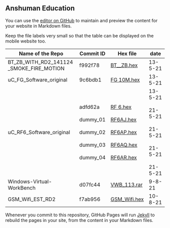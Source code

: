 ## Anshuman Education

You can use the [editor on GitHub](https://github.com/anshumaneducation/Releases/edit/gh-pages/index.md) to maintain and preview the content for your website in Markdown files.

Keep the file labels very small so that the table can be displayed on the mobile website too.

| Name of the Repo | Commit ID      | Hex file       | date |
| --------------- | --------------- | --------------- | ------- |
| BT_ZB_WITH_RD2_141124<br>_SMOKE_FIRE_MOTION |  f992f78  |  <a id="raw-url" href="https://raw.githubusercontent.com/anshumaneducation/Releases/gh-pages/files/BT_ZB.hex">BT__ZB.hex</a> |13-5-21 |
| uC_FG_Software_original  | 9c6bdb1 | <a id="raw-url" href="https://raw.githubusercontent.com/anshumaneducation/Releases/gh-pages/files/FG 10M.hex">FG 10M.hex</a> |13-5-21 |
| uC_RF6_Software_original | adfd62a<br><br>dummy_01<br><br>dummy_02<br><br>dummy_03<br><br>dummy_04 | <a id="raw-url" href="https://raw.githubusercontent.com/anshumaneducation/Releases/gh-pages/files/RF 6.hex">RF 6.hex</a> <br><br> <a id="raw-url" href="https://raw.githubusercontent.com/anshumaneducation/Releases/gh-pages/files/RF6AJ.hex">RF6AJ.hex</a> <br><br> <a id="raw-url" href="https://raw.githubusercontent.com/anshumaneducation/Releases/gh-pages/files/RF6AP.hex">RF6AP.hex</a> <br><br> <a id="raw-url" href="https://raw.githubusercontent.com/anshumaneducation/Releases/gh-pages/files/RF6AQ.hex">RF6AQ.hex</a> <br><br> <a id="raw-url" href="https://raw.githubusercontent.com/anshumaneducation/Releases/gh-pages/files/RF6AR.hex">RF6AR.hex</a>| 13-5-21 <br><br> 21-5-21 <br><br> 21-5-21 <br><br>21-5-21  <br><br>21-5-21 |
| Windows-Virtual-WorkBench |  d07fc44  |  <a id="raw-url" href="https://raw.githubusercontent.com/anshumaneducation/Releases/gh-pages/files/VWB_113.rar">VWB_113.rar</a> |9-8-21 |
| GSM_Wifi_EST_RD2 |  f7ab956  |  <a id="raw-url" href="https://raw.githubusercontent.com/anshumaneducation/Releases/gh-pages/files/GSM_Wifi.hex">GSM_Wifi.hex</a> |10-8-21 |
                   
Whenever you commit to this repository, GitHub Pages will run [Jekyll](https://jekyllrb.com/) to rebuild the pages in your site, from the content in your Markdown files.




